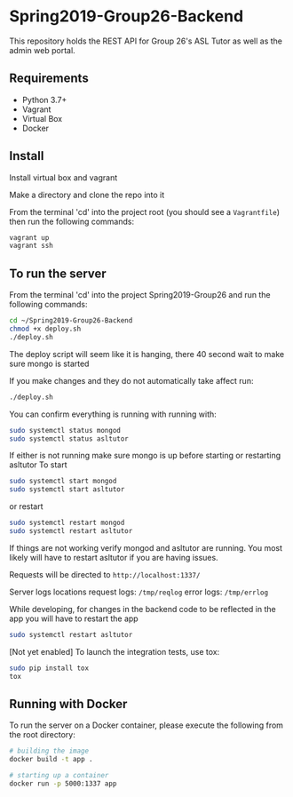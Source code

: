 # Spring2019-Group26-Backend
This repository holds the REST API for Group 26's ASL Tutor as well as the admin web portal.

## Requirements
* Python 3.7+
* Vagrant
* Virtual Box
* Docker

## Install
Install virtual box and vagrant

Make a directory and clone the repo into it

From the terminal 'cd' into the project root (you should see a `Vagrantfile`) then run the following commands:

```bash
vagrant up
vagrant ssh
```

## To run the server

From the terminal 'cd' into the project Spring2019-Group26 and run the following commands:
```bash
cd ~/Spring2019-Group26-Backend
chmod +x deploy.sh
./deploy.sh
```
The deploy script will seem like it is hanging, there 40 second wait to make sure 
mongo is started

If you make changes and they do not automatically take affect run:
```bash
./deploy.sh
```

You can confirm everything is running with running with:
```bash
sudo systemctl status mongod
sudo systemctl status asltutor
```

If either is not running make sure mongo is up before starting or restarting asltutor
To start
```bash
sudo systemctl start mongod
sudo systemctl start asltutor
```

or restart
```bash
sudo systemctl restart mongod
sudo systemctl restart asltutor
```

If things are not working verify mongod and asltutor are running. You most likely will have to restart asltutor if you are having issues.

Requests will be directed to `http://localhost:1337/`

Server logs locations
request logs: `/tmp/reqlog`
error logs: `/tmp/errlog`

While developing, for changes in the backend code to be reflected in the app you will have to restart the app
```bash
sudo systemctl restart asltutor
``` 

[Not yet enabled] To launch the integration tests, use tox:

```bash
sudo pip install tox
tox
```

## Running with Docker

To run the server on a Docker container, please execute the following from the root directory:

```bash
# building the image
docker build -t app .

# starting up a container
docker run -p 5000:1337 app
```
